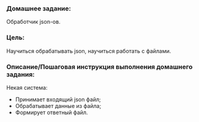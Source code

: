 ### Домашнее задание:
Обработчик json-ов.

### Цель:
Научиться обрабатывать json, научиться работать с файлами.

### Описание/Пошаговая инструкция выполнения домашнего задания:
Некая система:
- Принимает входящий json файл;
- Обрабатывает данные из файла;
- Формирует ответный файл.